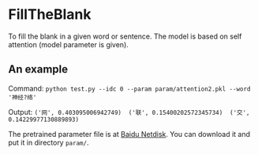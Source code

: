 # FillTheBlank
To fill the blank in a given word or sentence.
The model is based on self attention (model parameter is given).
## An example
Command:
`python test.py --idc 0 --param param/attention2.pkl --word '神经?络'`

Output:
`('网', 0.403095006942749)  ('联', 0.15400202572345734)  ('交', 0.14229977130889893)`

The pretrained parameter file is at [Baidu Netdisk](https://pan.baidu.com/s/1IrPHcOmc30m9WuMRv2Veow). You can download it and put it in directory `param/`.
